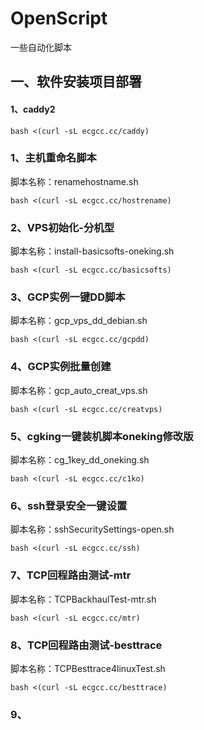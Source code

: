 # OpenScript
一些自动化脚本

## 一、软件安装项目部署  
#### 1、caddy2  
```  
bash <(curl -sL ecgcc.cc/caddy)  
```   


### 1、主机重命名脚本   
脚本名称：renamehostname.sh  
``` 
bash <(curl -sL ecgcc.cc/hostrename)   
```  

### 2、VPS初始化-分机型
脚本名称：install-basicsofts-oneking.sh
```  
bash <(curl -sL ecgcc.cc/basicsofts)   
```  

### 3、GCP实例一键DD脚本
脚本名称：gcp_vps_dd_debian.sh   
```  
bash <(curl -sL ecgcc.cc/gcpdd)  
```  

### 4、GCP实例批量创建  
脚本名称：gcp_auto_creat_vps.sh  
```  
bash <(curl -sL ecgcc.cc/creatvps)   
```  

### 5、cgking一键装机脚本oneking修改版   
脚本名称：cg_1key_dd_oneking.sh  
```  
bash <(curl -sL ecgcc.cc/c1ko)  
```   

### 6、ssh登录安全一键设置   
脚本名称：sshSecuritySettings-open.sh   
```   
bash <(curl -sL ecgcc.cc/ssh)   
```  

### 7、TCP回程路由测试-mtr   
脚本名称：TCPBackhaulTest-mtr.sh   
```   
bash <(curl -sL ecgcc.cc/mtr)   
```   

### 8、TCP回程路由测试-besttrace  
脚本名称：TCPBesttrace4linuxTest.sh   
```   
bash <(curl -sL ecgcc.cc/besttrace)   
```   

### 9、

